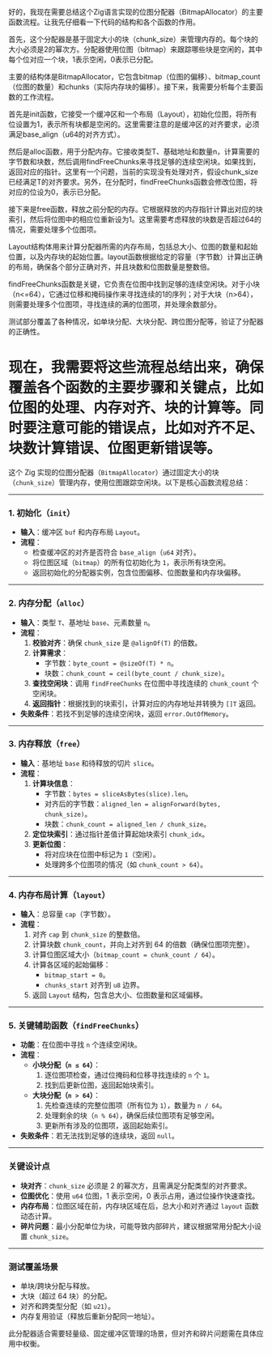 好的，我现在需要总结这个Zig语言实现的位图分配器（BitmapAllocator）的主要函数流程。让我先仔细看一下代码的结构和各个函数的作用。

首先，这个分配器是基于固定大小的块（chunk_size）来管理内存的。每个块的大小必须是2的幂次方。分配器使用位图（bitmap）来跟踪哪些块是空闲的，其中每个位对应一个块，1表示空闲，0表示已分配。

主要的结构体是BitmapAllocator，它包含bitmap（位图的偏移）、bitmap_count（位图的数量）和chunks（实际内存块的偏移）。接下来，我需要分析每个主要函数的工作流程。

首先是init函数，它接受一个缓冲区和一个布局（Layout），初始化位图，将所有位设置为1，表示所有块都是空闲的。这里需要注意的是缓冲区的对齐要求，必须满足base_align（u64的对齐方式）。

然后是alloc函数，用于分配内存。它接收类型T、基础地址和数量n，计算需要的字节数和块数，然后调用findFreeChunks来寻找足够的连续空闲块。如果找到，返回对应的指针。这里有一个问题，当前的实现没有处理对齐，假设chunk_size已经满足T的对齐要求。另外，在分配时，findFreeChunks函数会修改位图，将对应的位设为0，表示已分配。

接下来是free函数，释放之前分配的内存。它根据释放的内存指针计算出对应的块索引，然后将位图中的相应位重新设为1。这里需要考虑释放的块数是否超过64的情况，需要处理多个位图项。

Layout结构体用来计算分配器所需的内存布局，包括总大小、位图的数量和起始位置，以及内存块的起始位置。layout函数根据给定的容量（字节数）计算出正确的布局，确保各个部分正确对齐，并且块数和位图数量是整数倍。

findFreeChunks函数是关键，它负责在位图中找到足够的连续空闲块。对于小块（n<=64），它通过位移和掩码操作来寻找连续的1的序列；对于大块（n>64），则需要处理多个位图项，寻找连续的满的位图项，并处理余数部分。

测试部分覆盖了各种情况，如单块分配、大块分配、跨位图分配等，验证了分配器的正确性。

现在，我需要将这些流程总结出来，确保覆盖各个函数的主要步骤和关键点，比如位图的处理、内存对齐、块的计算等。同时要注意可能的错误点，比如对齐不足、块数计算错误、位图更新错误等。
================================================
这个 Zig 实现的位图分配器（`BitmapAllocator`）通过固定大小的块（`chunk_size`）管理内存，使用位图跟踪空闲块。以下是核心函数流程总结：

---

### 1. **初始化（`init`）**
- **输入**：缓冲区 `buf` 和内存布局 `Layout`。
- **流程**：
  - 检查缓冲区的对齐是否符合 `base_align`（`u64` 对齐）。
  - 将位图区域（`bitmap`）的所有位初始化为 `1`，表示所有块空闲。
  - 返回初始化的分配器实例，包含位图偏移、位图数量和内存块偏移。

---

### 2. **内存分配（`alloc`）**
- **输入**：类型 `T`、基地址 `base`、元素数量 `n`。
- **流程**：
  1. **校验对齐**：确保 `chunk_size` 是 `@alignOf(T)` 的倍数。
  2. **计算需求**：
     - 字节数：`byte_count = @sizeOf(T) * n`。
     - 块数：`chunk_count = ceil(byte_count / chunk_size)`。
  3. **查找空闲块**：调用 `findFreeChunks` 在位图中寻找连续的 `chunk_count` 个空闲块。
  4. **返回指针**：根据找到的块索引，计算对应的内存地址并转换为 `[]T` 返回。
- **失败条件**：若找不到足够的连续空闲块，返回 `error.OutOfMemory`。

---

### 3. **内存释放（`free`）**
- **输入**：基地址 `base` 和待释放的切片 `slice`。
- **流程**：
  1. **计算块信息**：
     - 字节数：`bytes = sliceAsBytes(slice).len`。
     - 对齐后的字节数：`aligned_len = alignForward(bytes, chunk_size)`。
     - 块数：`chunk_count = aligned_len / chunk_size`。
  2. **定位块索引**：通过指针差值计算起始块索引 `chunk_idx`。
  3. **更新位图**：
     - 将对应块在位图中标记为 `1`（空闲）。
     - 处理跨多个位图项的情况（如 `chunk_count > 64`）。

---

### 4. **内存布局计算（`layout`）**
- **输入**：总容量 `cap`（字节数）。
- **流程**：
  1. 对齐 `cap` 到 `chunk_size` 的整数倍。
  2. 计算块数 `chunk_count`，并向上对齐到 64 的倍数（确保位图项完整）。
  3. 计算位图区域大小（`bitmap_count = chunk_count / 64`）。
  4. 计算各区域的起始偏移：
     - `bitmap_start = 0`。
     - `chunks_start` 对齐到 `u8` 边界。
  5. 返回 `Layout` 结构，包含总大小、位图数量和区域偏移。

---

### 5. **关键辅助函数（`findFreeChunks`）**
- **功能**：在位图中寻找 `n` 个连续空闲块。
- **流程**：
  - **小块分配（`n ≤ 64`）**：
    1. 逐位图项检查，通过位掩码和位移寻找连续的 `n` 个 `1`。
    2. 找到后更新位图，返回起始块索引。
  - **大块分配（`n > 64`）**：
    1. 先检查连续的完整位图项（所有位为 `1`），数量为 `n / 64`。
    2. 处理剩余的块（`n % 64`），确保后续位图项有足够空闲。
    3. 更新所有涉及的位图项，返回起始索引。
- **失败条件**：若无法找到足够的连续块，返回 `null`。

---

### 关键设计点
- **块对齐**：`chunk_size` 必须是 2 的幂次方，且需满足分配类型的对齐要求。
- **位图优化**：使用 `u64` 位图，1 表示空闲，0 表示占用，通过位操作快速查找。
- **内存布局**：位图区域在前，内存块区域在后，总大小和对齐通过 `layout` 函数动态计算。
- **碎片问题**：最小分配单位为块，可能导致内部碎片，建议根据常用分配大小设置 `chunk_size`。

---

### 测试覆盖场景
- 单块/跨块分配与释放。
- 大块（超过 64 块）的分配。
- 对齐和跨类型分配（如 `u21`）。
- 内存复用验证（释放后重新分配同一地址）。

此分配器适合需要轻量级、固定缓冲区管理的场景，但对齐和碎片问题需在具体应用中权衡。